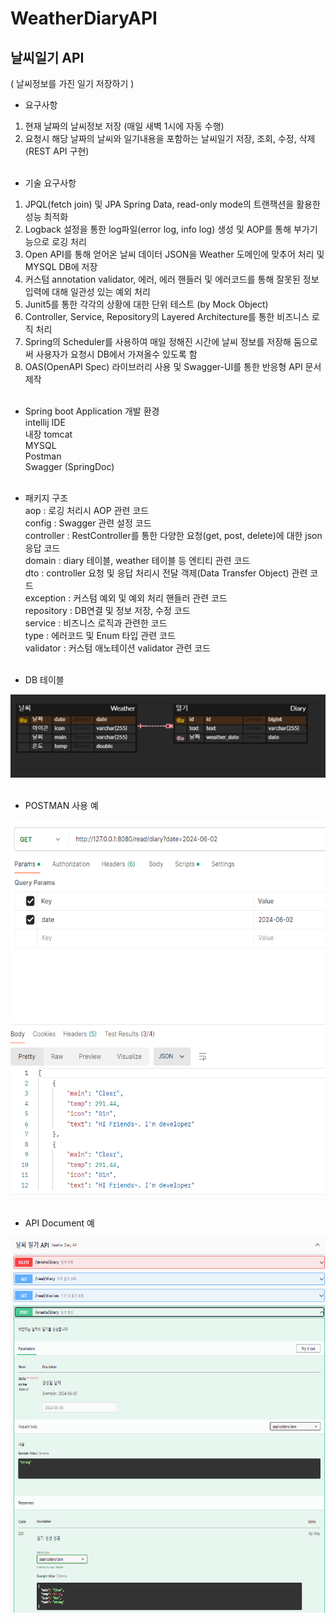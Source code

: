 # WeatherDiaryAPI
 
## 날씨일기 API
( 날씨정보를 가진 일기 저장하기 )

- 요구사항
1. 현재 날짜의 날씨정보 저장 (매일 새벽 1시에 자동 수행) 
2. 요청시 해당 날짜의 날씨와 일기내용을 포함하는 날씨일기 저장, 조회, 수정, 삭제 (REST API 구현) <br> <br>

- 기술 요구사항
1. JPQL(fetch join) 및 JPA Spring Data, read-only mode의 트랜잭션을 활용한 성능 최적화 
2. Logback 설정을 통한 log파일(error log, info log) 생성 및 AOP를 통해 부가기능으로 로깅 처리
3. Open API를 통해 얻어온 날씨 데이터 JSON을 Weather 도메인에 맞추어 처리 및 MYSQL DB에 저장
4. 커스텀 annotation validator, 에러, 에러 핸들러 및 에러코드를 통해 잘못된 정보 입력에 대해 일관성 있는 예외 처리
5. Junit5를 통한 각각의 상황에 대한 단위 테스트 (by Mock Object)
6. Controller, Service, Repository의 Layered Architecture를 통한 비즈니스 로직 처리
7. Spring의 Scheduler를 사용하여 매일 정해진 시간에 날씨 정보를 저장해 둠으로써 사용자가 요청시 DB에서 가져올수 있도록 함
8. OAS(OpenAPI Spec) 라이브러리 사용 및 Swagger-UI를 통한 반응형 API 문서 제작 <br> <br>

- Spring boot Application 개발 환경<br>
intellij IDE <br>
내장 tomcat <br>
MYSQL <br>
Postman <br>
Swagger (SpringDoc) <br> <br>

- 패키지 구조 <br>
aop : 로깅 처리시 AOP 관련 코드 <br>
config : Swagger 관련 설정 코드 <br>
controller : RestController를 통한 다양한 요청(get, post, delete)에 대한 json 응답 코드 <br>
domain : diary 테이블, weather 테이블 등 엔티티 관련 코드 <br>
dto : controller 요청 및 응답 처리시 전달 객제(Data Transfer Object) 관련 코드 <br>
exception : 커스텀 예외 및 예외 처리 핸들러 관련 코드 <br>
repository : DB연결 및 정보 저장, 수정 코드 <br>
service : 비즈니스 로직과 관련한 코드 <br>
type : 에러코드 및 Enum 타입 관련 코드 <br>
validator : 커스텀 애노테이션 validator 관련 코드 <br> <br>

- DB 테이블 <br>
<img src = "/DB_capture.png">
<br> <br>

- POSTMAN 사용 예 <br>
<img src = "/postman_capture.png" width="600" height="600">
<br> <br>

- API Document 예 <br>
<img src = "/swaggerUI_capture.png" width="600" height="600">
<br>
